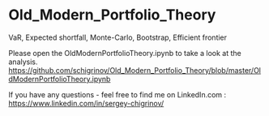 # Old_Modern_Portfolio_Theory
VaR, Expected shortfall, Monte-Carlo, Bootstrap, Efficient frontier

Please open the OldModernPortfolioTheory.ipynb to take a look at the analysis. https://github.com/schigrinov/Old_Modern_Portfolio_Theory/blob/master/OldModernPortfolioTheory.ipynb

If you have any questions - feel free to find me on LinkedIn.com : https://www.linkedin.com/in/sergey-chigrinov/
